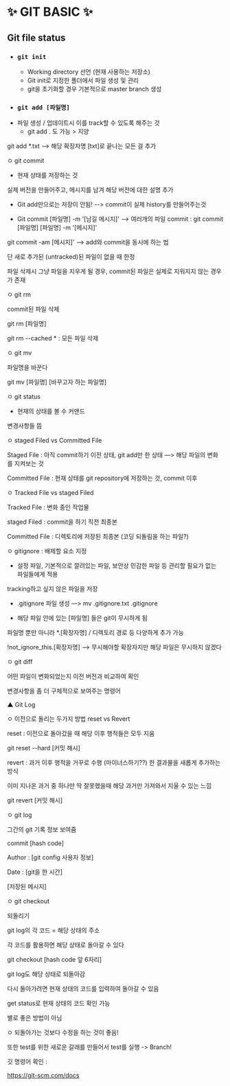 # ✨ GIT BASIC ✨

## **Git file status**

- ### `git init`
  - Working directory 선언 (현재 사용하는 저장소)
  - Git init로 지정한 폴더에서 파일 생성 및 관리
  - git을 초기화할 경우 기본적으로 master branch 생성
- ### `git add [파일명]`
- 파일 생성 / 업데이트시 이를 track할 수 있도록 해주는 것
  - git add . 도 가능 > 지양

git add \*.txt --> 해당 확장자명 [txt]로 끝나는 모든 걸 추가

ㅇ git commit

- 현재 상태를 저장하는 것

실제 버전을 만들어주고, 메시지를 남겨 해당 버전에 대한 설명 추가

- Git add만으로는 저장이 안됨! --> commit이 실제 history를 만들어주는것

- Git commit [파일명] -m '[남길 메시지]' --> 여러개의 파일 commit : git commit [파일명] [파일명] -m '[메시지]'

git commit -am [메시지]' --> add와 commit을 동시에 하는 법

단 새로 추가된 (untracked)된 파일이 없을 때 한정

파일 삭제시 그냥 파일을 지우게 될 경우, commit된 파일은 실제로 지워지지 않는 경우가 존재

ㅇ git rm

commit된 파일 삭제

git rm [파일명]

git rm --cached \* : 모든 파일 삭제

ㅇ git mv

파일명을 바꾼다

git mv [파일명] [바꾸고자 하는 파일명]

ㅇ git status

- 현재의 상태를 볼 수 커맨드

변경사항들 뜸

ㅇ staged Filed vs Committed File

Staged File : 아직 commit하기 이전 상태, git add만 한 상태 —> 해당 파일의 변화를 지켜보는 것

Committed File : 현재 상태를 git repository에 저장하는 것, commit 이후

ㅇ Tracked File vs staged Filed

Tracked File : 변화 중인 작업물

staged Filed : commit을 하기 직전 최종본

Committed File : 디렉토리에 저장된 최종본 (코딩 되돌림을 하는 파일?)

ㅇ gitignore : 배제할 요소 지정

- 설정 파일, 기본적으로 깔려있는 파일, 보안상 민감한 파일 등 관리할 필요가 없는 파일들에게 적용

tracking하고 싶지 않은 파일을 저장

- .gitignore 파일 생성 —> mv .gitignore.txt .gitignore

- 해당 파일 안에 있는 [파일명] 들은 git이 무시하게 됨

파일명 뿐만 아니라 \*.[확장자명] / 디렉토리 경로 등 다양하게 추가 가능

!not_ignore_this.[확장자명] --> 무시해야할 확장자지만 해당 파일은 무시하지 않겠다

ㅇ git diff

어떤 파일이 변화되었는지 이전 버전과 비교하여 확인

변경사항을 좀 더 구체적으로 보여주는 명령어

▲ Git Log

ㅇ 이전으로 돌리는 두가지 방법 reset vs Revert

reset : 이전으로 돌아갔을 때 해당 이후 행적들은 모두 지움

git reset --hard [커밋 해시]

revert : 과거 이후 행적을 거꾸로 수행 (마이너스하기??) 한 결과물을 새롭게 추가하는 방식

이미 지나온 과거 중 하나만 딱 잘못했을때 해당 과거만 가져와서 지울 수 있는 느낌

git revert [커밋 해시]

ㅇ git log

그간의 git 기록 정보 보여줌

commit [hash code]

Author : [git config 사용자 정보]

Date : [git을 한 시간]

[저장된 메시지]

ㅇ git checkout

되돌리기

git log의 각 코드 = 해당 상태의 주소

각 코드를 활용하면 해당 상태로 돌아갈 수 있다

git checkout [hash code 앞 6자리]

git log도 해당 상태로 되돌아감

다시 돌아가려면 현재 상태의 코드를 입력하여 돌아갈 수 있음

get status로 현재 상태의 코드 확인 가능

별로 좋은 방법이 아님

ㅇ 되돌아가는 것보다 수정을 하는 것이 좋음!

또한 test를 위한 새로운 갈래를 만들어서 test를 실행 -> Branch!

깃 명령어 확인 :

https://git-scm.com/docs
